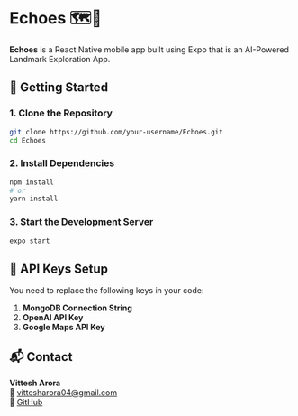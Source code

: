 
# Echoes 🗺️📜

**Echoes** is a React Native mobile app built using Expo that is an AI-Powered Landmark Exploration App.

## 🚀 Getting Started

### 1. Clone the Repository

```bash
git clone https://github.com/your-username/Echoes.git
cd Echoes
```

### 2. Install Dependencies

```bash
npm install
# or
yarn install
```

### 3. Start the Development Server

```bash
expo start
```

## 🔐 API Keys Setup

You need to replace the following keys in your code:

1. **MongoDB Connection String**
2. **OpenAI API Key**
3. **Google Maps API Key**

## 📬 Contact

**Vittesh Arora**  
📧 vittesharora04@gmail.com  
🔗 [GitHub](https://github.com/aroravittesh)
